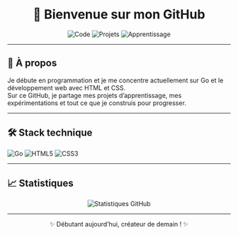 <h1 align="center">👋 Bienvenue sur mon GitHub</h1>

<p align="center">
  <img src="https://img.shields.io/badge/Code-💻-brightgreen" alt="Code">
  <img src="https://img.shields.io/badge/Projets-🚀-blue" alt="Projets">
  <img src="https://img.shields.io/badge/Apprentissage-⚡-yellow" alt="Apprentissage">
</p>

---

## 🚀 À propos

Je débute en programmation et je me concentre actuellement sur Go et le développement web avec HTML et CSS.  
Sur ce GitHub, je partage mes projets d’apprentissage, mes expérimentations et tout ce que je construis pour progresser.

---

## 🛠 Stack technique

<p>
  <img alt="Go" src="https://img.shields.io/badge/Go-00ADD8?style=for-the-badge&logo=go&logoColor=white"/>
  <img alt="HTML5" src="https://img.shields.io/badge/HTML5-E34F26?style=for-the-badge&logo=html5&logoColor=white"/>
  <img alt="CSS3" src="https://img.shields.io/badge/CSS3-1572B6?style=for-the-badge&logo=css3&logoColor=white"/>
</p>

---

## 📈 Statistiques

<p align="center">
  <img src="https://github-readme-stats.vercel.app/api?username=Harld9&show_icons=true&theme=tokyonight&hide_title=true" alt="Statistiques GitHub" />
</p>

---

<p align="center">✨ Débutant aujourd’hui, créateur de demain ! ✨</p>
